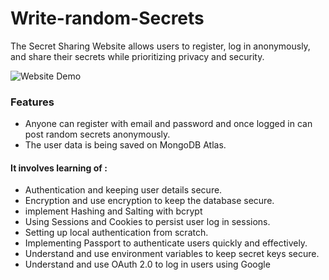 # Write-random-Secrets

The Secret Sharing Website allows users to register, log in anonymously, and share their secrets while prioritizing privacy and security.

![Website Demo](https://github.com/pragyakashyap/Write-random-Secrets/blob/main/Demo/demo.gif)


### Features

- Anyone can register with email and password and once logged in can post random secrets anonymously.
- The user data is being saved on MongoDB Atlas.

#### It involves learning of :
 - Authentication and keeping user details secure.
 - Encryption and use encryption to keep the database secure.
 - implement Hashing and Salting with bcrypt
 - Using Sessions and Cookies to persist user log in sessions.
 - Setting up local authentication from scratch.
 - Implementing Passport to authenticate users quickly and effectively.
 - Understand and use environment variables to keep secret keys secure.
 - Understand and use OAuth 2.0 to log in users using Google
